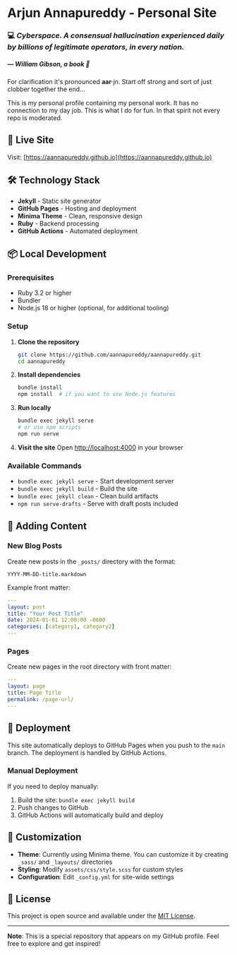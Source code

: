 # Arjun Annapureddy - Personal Site

### :computer: _Cyberspace. A consensual hallucination experienced daily by billions of legitimate operators, in every nation._
##### ― William Gibson, a book :book:

For clarification it's pronounced **aar**·jn. Start off strong and sort of just clobber together the end...

This is my personal profile containing my personal work. It has no connection to my day job. This is what I do for fun.
In that spirit not every repo is moderated.

## 🚀 Live Site

Visit: [https://aannapureddy.github.io](https://aannapureddy.github.io)

## 🛠️ Technology Stack

- **Jekyll** - Static site generator
- **GitHub Pages** - Hosting and deployment
- **Minima Theme** - Clean, responsive design
- **Ruby** - Backend processing
- **GitHub Actions** - Automated deployment

## 📦 Local Development

### Prerequisites

- Ruby 3.2 or higher
- Bundler
- Node.js 18 or higher (optional, for additional tooling)

### Setup

1. **Clone the repository**
   ```bash
   git clone https://github.com/aannapureddy/aannapureddy.git
   cd aannapureddy
   ```

2. **Install dependencies**
   ```bash
   bundle install
   npm install  # if you want to use Node.js features
   ```

3. **Run locally**
   ```bash
   bundle exec jekyll serve
   # or use npm scripts
   npm run serve
   ```

4. **Visit the site**
   Open [http://localhost:4000](http://localhost:4000) in your browser

### Available Commands

- `bundle exec jekyll serve` - Start development server
- `bundle exec jekyll build` - Build the site
- `bundle exec jekyll clean` - Clean build artifacts
- `npm run serve-drafts` - Serve with draft posts included

## 📝 Adding Content

### New Blog Posts

Create new posts in the `_posts/` directory with the format:
```
YYYY-MM-DD-title.markdown
```

Example front matter:
```yaml
---
layout: post
title: "Your Post Title"
date: 2024-01-01 12:00:00 -0600
categories: [category1, category2]
---
```

### Pages

Create new pages in the root directory with front matter:
```yaml
---
layout: page
title: Page Title
permalink: /page-url/
---
```

## 🚀 Deployment

This site automatically deploys to GitHub Pages when you push to the `main` branch. The deployment is handled by GitHub Actions.

### Manual Deployment

If you need to deploy manually:

1. Build the site: `bundle exec jekyll build`
2. Push changes to GitHub
3. GitHub Actions will automatically build and deploy

## 🎨 Customization

- **Theme**: Currently using Minima theme. You can customize it by creating `_sass/` and `_layouts/` directories
- **Styling**: Modify `assets/css/style.scss` for custom styles
- **Configuration**: Edit `_config.yml` for site-wide settings

## 📄 License

This project is open source and available under the [MIT License](LICENSE).

---

**Note**: This is a special repository that appears on my GitHub profile. Feel free to explore and get inspired!
